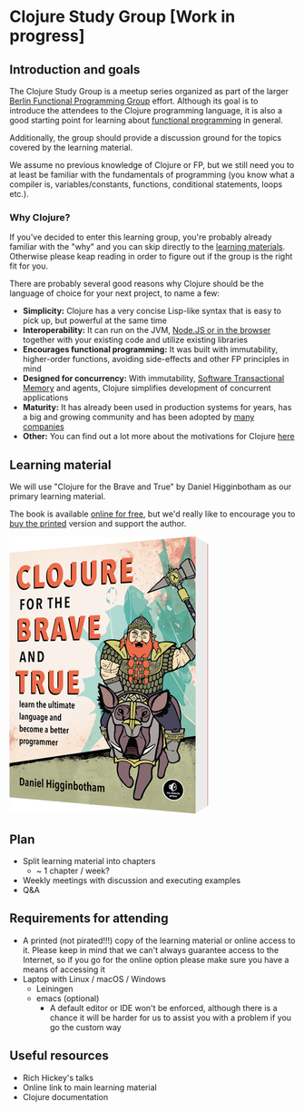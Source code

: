 # Clojure Study Group [Work in progress]

## Introduction and goals

The Clojure Study Group is a meetup series organized as part of the larger [Berlin Functional Programming Group](https://www.meetup.com/de-DE/Berlin-Functional-Programming-Group/) effort. Although its goal is to introduce the attendees to the Clojure programming language, it is also a good starting point for learning about [functional programming](https://en.wikipedia.org/wiki/Functional_programming) in general. 

Additionally, the group should provide a discussion ground for the topics covered by the learning material.

We assume no previous knowledge of Clojure or FP, but we still need you to at least be familiar with the fundamentals of programming (you know what a compiler is, variables/constants, functions, conditional statements, loops etc.).

### Why Clojure? 

If you've decided to enter this learning group, you're probably already familiar with the "why" and you can skip directly to the [learning materials](#learning_material). Otherwise please keap reading in order to figure out if the group is the right fit for you. 

There are probably several good reasons why Clojure should be the language of choice for your next project, to name a few:
* __Simplicity:__ Clojure has a very concise Lisp-like syntax that is easy to pick up, but powerful at the same time
* __Interoperability:__ It can run on the JVM, [Node.JS or in the browser](https://clojurescript.org/) together with your existing code and utilize existing libraries
* __Encourages functional programming:__ It was built with immutability, higher-order functions, avoiding side-effects and other FP principles in mind
* __Designed for concurrency:__ With immutability, [Software Transactional Memory](https://en.wikipedia.org/wiki/Software_transactional_memory) and agents, Clojure simplifies development of concurrent applications
* __Maturity:__ It has already been used in production systems for years, has a big and growing community and has been adopted by [many companies](https://clojure.org/community/companies)
* __Other:__ You can find out a lot more about the motivations for Clojure [here](https://clojure.org/about/rationale)

## Learning material<a name="learning_material"></a>

We will use "Clojure for the Brave and True" by Daniel Higginbotham as our primary learning material.

The book is available [online for free](https://www.braveclojure.com/clojure-for-the-brave-and-true/), but we'd really like to encourage you to [buy the printed](https://www.amazon.de/Clojure-Brave-True-Ultimate-Programmer/dp/1593275919/ref=sr_1_1?ie=UTF8&qid=1504465315&sr=8-1&keywords=clojure+for+the+brave+and+true) version and support the author. 


![Clojure for the Brave and True](img/clojure-for-the-brave-and-true.png) 

## Plan

<!-- THROW-AWAY POINTS -->

* Split learning material into chapters
    * ~ 1 chapter / week?
* Weekly meetings with discussion and executing examples
* Q&A 

<!-- END OF THROW-AWAY POINTS -->

## Requirements for attending

<!-- THROW-AWAY POINTS -->
* A printed (not pirated!!!) copy of the learning material or online access to it. Please keep in mind that we can't always guarantee access to the Internet, so if you go for the online option please make sure you have a means of accessing it
* Laptop with Linux / macOS / Windows
    * Leiningen
    * emacs (optional)
        * A default editor or IDE won't be enforced, although there is a chance it will be harder for us to assist you with a problem if you go the custom way

<!-- END OF THROW-AWAY POINTS -->

## Useful resources

<!-- THROW-AWAY POINTS -->

* Rich Hickey's talks
* Online link to main learning material
* Clojure documentation

<!-- END OF THROW-AWAY POINTS -->